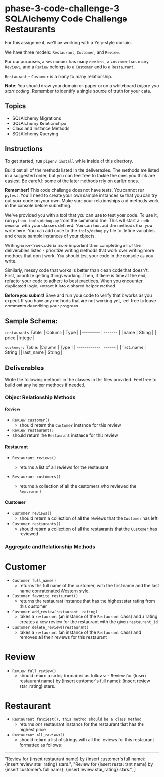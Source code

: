 # phase-3-code-challenge-3 SQLAlchemy Code Challenge Restaurants

For this assignment, we'll be working with a Yelp-style domain.

We have three models: `Restaurant`, `Customer`, and `Review`.

For our purposes, a `Restaurant` has many `Reviews`, a `Customer` has many `Review`s, and a `Review` belongs to a `Customer` and to a `Restaurant`.

`Restaurant` - `Customer` is a many to many relationship.

**Note**: You should draw your domain on paper or on a whiteboard _before you start coding_. Remember to identify a single source of truth for your data.

## Topics

- SQLAlchemy Migrations
- SQLAlchemy Relationships
- Class and Instance Methods
- SQLAlchemy Querying
## Instructions

To get started, run `pipenv install` while inside of this directory.

Build out all of the methods listed in the deliverables. The methods are listed in a suggested order, but you can feel free to tackle the ones you think are easiest. Be careful: some of the later methods rely on earlier ones.

**Remember!** This code challenge does not have tests. You cannot run `pytest`. You'll need to create your own sample instances so that you can try out your code on your own. Make sure your relationships and methods work in the console before submitting.

We've provided you with a tool that you can use to test your code. To use it, run `python tools/debug.py` from the command line. This will start a `ipdb` session with your classes defined. You can test out the methods that you write here. You can add code to the `tools/debug.py` file to define variables and create sample instances of your objects.

Writing error-free code is more important than completing all of the deliverables listed - prioritize writing methods that work over writing more methods that don't work. You should test your code in the console as you write.

Similarly, messy code that works is better than clean code that doesn't. First, prioritize getting things working. Then, if there is time at the end, refactor your code to adhere to best practices. When you encounter duplicated logic, extract it into a shared helper method.

**Before you submit!** Save and run your code to verify that it works as you expect. If you have any methods that are not working yet, feel free to leave comments describing your progress.

## Sample Schema:
`restaurants` Table:
| Column | Type    |
| --------- | -------  |
| name    | String   |
| price     | Intege  |
 

`customers` Table:
|Column     | Type   |
| ------------ | ------  |
| first_name | String |
| last_name  | String |


## Deliverables

Write the following methods in the classes in the files provided. Feel free to build out any helper methods if needed.


### Object Relationship Methods

#### Review

- `Review customer()`
  - should return the `Customer` instance for this review
- `Review restaurant()`
 - should return the `Restaurant` instance for this review

#### Restaurant

- `Restaurant reviews()`
  - returns a list of all reviews for the restaurant
- `Restaurant customers()`
  
  - returns a collection of all the customers who reviewed the `Restaurant`
#### Customer

- `Customer reviews()`
  - should return a collection of all the reviews that the `Customer` has left
- `Customer restaurants()`
  - should return a collection of all the restaurants that the `Customer` has reviewed


### Aggregate and Relationship Methods
# Customer
- `Customer full_name()`
  - returns the full name of the customer, with the first name and the last name concatenated Western style.
- `Customer favorite_restaurant()`
  - returns the restaurant instance that has the highest star rating from this customer
- `Customer add_review(restaurant, rating)`
  - takes a `restaurant` (an instance of the `Restaurant` class) and a rating creates a new review for the restaurant with the given `restaurant_id`
- `Customer delete_reviews(restaurant)`
  - takes a `restaurant` (an instance of the `Restaurant` class) and removes **all** their reviews for this restaurant
# Review
- `Review full_review()`
  - should return a string formatted as follows:
        - Review for {insert restaurant name} by {insert customer's full name}: {insert review star_rating} stars.
# Restaurant
- `Restaurant fanciest(), this method should be a class method`
  - returns _one_ restaurant instance for the restaurant that has the highest price
- `Restaurant all_reviews()`
  - should return a list of strings with all the reviews for this restaurant formatted as follows:
-------------------------------------------------------------------------------------------------------------------------
  "Review for {insert restaurant name} by {insert customer's full name}: {insert review star_rating} stars.",
  "Review for {insert restaurant name} by {insert customer's full name}: {insert review star_rating} stars.",
]